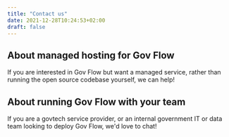 ```yaml
---
title: "Contact us"
date: 2021-12-28T10:24:53+02:00
draft: false
---
```


## About managed hosting for Gov Flow

If you are interested in Gov Flow but want a managed service, rather than running the open source codebase yourself, we can help!

## About running Gov Flow with your team

If you are a govtech service provider, or an internal government IT or data team looking to deploy Gov Flow, we'd love to chat!

